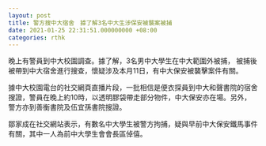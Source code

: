 ```yaml
---
layout: post
title: 警方搜中大宿舍　據了解3名中大生涉保安被襲案被捕
date: 2021-01-25 22:31:51.000000000 +08:00
categories: rthk
---
```


晚上有警員到中大校園調查。據了解，3名男中大學生在中大範圍外被捕， 被捕後被帶到中大宿舍進行搜查，懷疑涉及本月11日，有中大保安被襲擊案件有關。

據中大校園電台的社交網頁直播片段，一批相信是便衣探員到中大和聲書院的宿舍搜證，警員在晚上約10時，以透明膠袋帶走部分物件，中大保安亦在場。另外，警方亦到善衡書院及伍宜孫書院搜證。

鄒家成在社交網站表示，有數名中大學生被警方拘捕，疑與早前中大保安鐵馬事件有關，其中一人為前中大學生會會長區倬僖。
